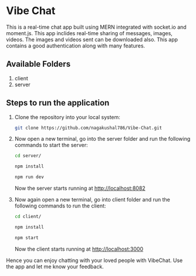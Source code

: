 # Vibe Chat

This is a real-time chat app built using MERN integrated with socket.io and moment.js. This app inclides real-time sharing of messages, images, videos. The images and videos sent can be downloaded also. This app contains a good authentication along with many features.

## Available Folders

1. client
2. server

## Steps to run the application

1. Clone the repository into your local system:

   ```bash
   git clone https://github.com/nagakushal786/Vibe-Chat.git
   ```
2. Now open a new terminal, go into the server folder and run the following commands to start the server:

   ```bash
   cd server/
   ```

   ```bash
   npm install
   ```

   ```bash
   npm run dev
   ```

   Now the server starts running at [http://localhost:8082](http://localhost:8082)

3. Now again open a new terminal, go into client folder and run the following commands to run the client:

   ```bash
   cd client/
   ```

   ```bash
   npm install
   ```

   ```bash
   npm start
   ```

   Now the client starts running at [http://localhost:3000](http://localhost:3000)

Hence you can enjoy chatting with your loved people with VibeChat. Use the app and let me know your feedback.
